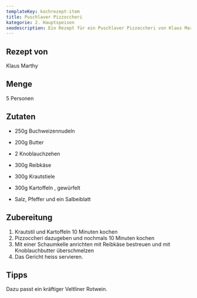 ```yaml
---
templateKey: kochrezept-item
title: Puschlaver Pizzoccheri
kategorie: 2. Hauptspeisen
seodescription: Ein Rezept für ein Puschlaver Pizzoccheri von Klaus Marthy.
---
```

## Rezept von

Klaus Marthy

## Menge

5 Personen

## Zutaten

* 250g  Buchweizennudeln  
* 200g Butter  
* 2 Knoblauchzehen   
* 300g Reibkäse 
* 300g Krautstiele 
* 300g Kartoffeln , gewürfelt 
* Salz, Pfeffer und ein Salbeiblatt 

## Zubereitung

1. Krautstil und Kartoffeln 10 Minuten kochen  
1. Pizzoccheri dazugeben und nochmals 10 Minuten kochen  
1. Mit einer Schaumkelle anrichten mit Reibkäse bestreuen und mit Knoblauchbutter überschmelzen 
1. Das Gericht heiss servieren.  

## Tipps

Dazu passt ein kräftiger Veltliner Rotwein. 